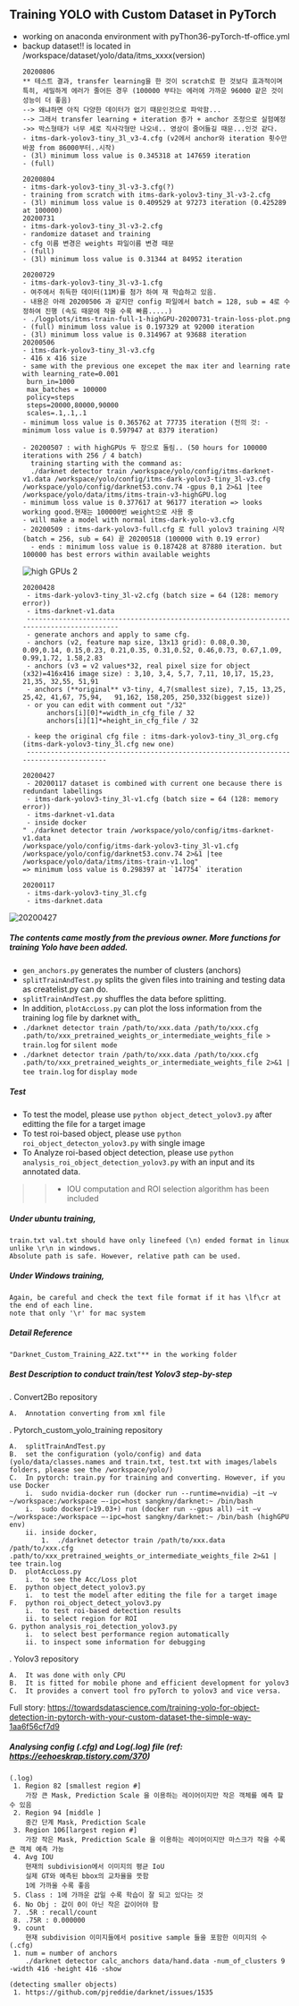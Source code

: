 ## Training YOLO with Custom Dataset in PyTorch
- working on anaconda environment with pyThon36-pyTorch-tf-office.yml  
- backup dataset!! is located in /workspace/dataset/yolo/data/itms_xxxx(version)
   ```angular2html
  20200806
   ** 테스트 결과, transfer learning을 한 것이 scratch로 한 것보다 효과적이며 특히, 세밀하게 에러가 줄어든 경우 (100000 부타는 에러에 가까운 96000 같은 것이 성능이 더 좋음)
   --> 왜냐하면 아직 다양한 데이터가 없기 때문인것으로 파악함...
   --> 그래서 transfer learning + iteration 증가 + anchor 조정으로 실험예정
   ->> 박스형태가 너무 세로 직사각형만 나오네.. 영상이 줄어들길 때문...인것 같다. 
   - itms-dark-yolov3-tiny_3l_v3-4.cfg (v2에서 anchor와 iteration 횟수만 바꿈 from 86000부터..시작)
   - (3l) minimum loss value is 0.345318 at 147659 iteration
   - (full)  
  
  20200804
   - itms-dark-yolov3-tiny_3l-v3-3.cfg(?)
   - training from scratch with itms-dark-yolov3-tiny_3l-v3-2.cfg
   - (3l) minimum loss value is 0.409529 at 97273 iteration (0.425289 at 100000)
  20200731
   - itms-dark-yolov3-tiny_3l-v3-2.cfg
   - randomize dataset and training
   - cfg 이름 변경은 weights 파일이름 변경 때문   
   - (full) 
   - (3l) minimum loss value is 0.31344 at 84952 iteration
  
  20200729
   - itms-dark-yolov3-tiny_3l-v3-1.cfg
   - 여주에서 취득한 데이터(11M)를 첨가 하여 재 학습하고 있음.
   - 내용은 아래 20200506 과 같지만 config 파일에서 batch = 128, sub = 4로 수정하여 진행 (속도 때문에 작을 수록 빠름.....)
   - ./logplots/itms-train-full-1-highGPU-20200731-train-loss-plot.png
   - (full) minimum loss value is 0.197329 at 92000 iteration
   - (3l) minimum loss value is 0.314967 at 93688 iteration
  20200506
   - itms-dark-yolov3-tiny_3l-v3.cfg
   - 416 x 416 size
   - same with the previous one excepet the max iter and learning rate with learning_rate=0.001
    burn_in=1000
    max_batches = 100000
    policy=steps
    steps=20000,80000,90000
    scales=.1,.1,.1   
   - minimum loss value is 0.365762 at 77735 iteration (전의 것: - minimum loss value is 0.597947 at 8379 iteration) 
  
   - 20200507 : with highGPUs 두 장으로 돌림.. (50 hours for 100000 iterations with 256 / 4 batch)
     training starting with the command as: 
     ./darknet detector train /workspace/yolo/config/itms-darknet-v1.data /workspace/yolo/config/itms-dark-yolov3-tiny_3l-v3.cfg /workspace/yolo/config/darknet53.conv.74 -gpus 0,1 2>&1 |tee /workspace/yolo/data/itms/itms-train-v3-highGPU.log
   - minimum loss value is 0.377617 at 96177 iteration => looks working good.현재는 100000번 weight으로 사용 중
   - will make a model with normal itms-dark-yolo-v3.cfg
   - 20200509 : itms-dark-yolov3-full.cfg 로 full yolov3 training 시작 (batch = 256, sub = 64) 끝 20200518 (100000 with 0.19 error)
	 - ends : minimum loss value is 0.187428 at 87880 iteration. but 100000 has best errors within available weights      
  
  ```
  ![high GPUs 2](./logplots/highGpus_darkent.png)
  ```angular2html
  20200428
   - itms-dark-yolov3-tiny_3l-v2.cfg (batch size = 64 (128: memory error))
   - itms-darknet-v1.data 
   ------------------------------------------------------------------------------------------
   - generate anchors and apply to same cfg.
   - anchors (v2, feature map size, 13x13 grid): 0.08,0.30, 0.09,0.14, 0.15,0.23, 0.21,0.35, 0.31,0.52, 0.46,0.73, 0.67,1.09, 0.99,1.72, 1.58,2.83
   - anchors (v3 = v2 values*32, real pixel size for object (x32)=416x416 image size) : 3,10, 3,4, 5,7, 7,11, 10,17, 15,23, 21,35, 32,55, 51,91
   - anchors (**original** v3-tiny, 4,7(smallest size), 7,15, 13,25,   25,42, 41,67, 75,94,   91,162, 158,205, 250,332(biggest size))
   - or you can edit with comment out "/32" 
        anchors[i][0]*=width_in_cfg_file / 32
        anchors[i][1]*=height_in_cfg_file / 32
       
   - keep the original cfg file : itms-dark-yolov3-tiny_3l_org.cfg (itms-dark-yolov3-tiny_3l.cfg new one) 
   ---------------------------------------------------------------------------------------
  
  20200427
   - 20200117 dataset is combined with current one because there is redundant labellings
   - itms-dark-yolov3-tiny_3l-v1.cfg (batch size = 64 (128: memory error))
   - itms-darknet-v1.data 
   - inside docker 
  " ./darknet detector train /workspace/yolo/config/itms-darknet-v1.data 
  /workspace/yolo/config/itms-dark-yolov3-tiny_3l-v1.cfg 
  /workspace/yolo/config/darknet53.conv.74 2>&1 |tee /workspace/yolo/data/itms/itms-train-v1.log"
  => minimum loss value is 0.298397 at `147754` iteration
  
  20200117
   - itms-dark-yolov3-tiny_3l.cfg
   - itms-darknet.data
  ``` 
![20200427](/logplots/itms-train-vi-20200427-train-loss-plot.png)


##### The contents came mostly from the previous owner. More functions for training Yolo have been added.
- `gen_anchors.py` generates the number of clusters (anchors)
- `splitTrainAndTest.py` splits the given files into training and testing data as createlist.py can do. 
- `splitTrainAndTest.py` shuffles the data before splitting.
- In addition, `plotAccLoss.py` can plot the loss information from the training log file by darknet with_ 
- `./darknet detector train /path/to/xxx.data /path/to/xxx.cfg .path/to/xxx_pretrained_weights_or_intermediate_weights_file > train.log` for `silent mode`
- `./darknet detector train /path/to/xxx.data /path/to/xxx.cfg .path/to/xxx_pretrained_weights_or_intermediate_weights_file 2>&1 | tee train.log` for `display mode`

##### Test
- To test the model, please use `python object_detect_yolov3.py` after editting the file for a target image
- To test roi-based object, please use `python roi_object_detecton_yolov3.py` with single image 
- To Analyze roi-based object detection, please use `python analysis_roi_object_detection_yolov3.py` with an input and its annotated data.
> > + IOU computation and ROI selection algorithm has been included 

##### Under ubuntu training,
    train.txt val.txt should have only linefeed (\n) ended format in linux unlike \r\n in windows.
    Absolute path is safe. However, relative path can be used.
##### Under Windows training,
    Again, be careful and check the text file format if it has \lf\cr at the end of each line.
    note that only '\r' for mac system
##### Detail Reference 
    "Darknet_Custom_Training_A2Z.txt"** in the working folder

##### **Best Description to conduct train/test Yolov3 step-by-step** 
. Convert2Bo repository   
 
    A.	Annotation converting from xml file        

. Pytorch_custom_yolo_training repository    
    
    A.	splitTrainAndTest.py    
	B.	set the configuration (yolo/config) and data (yolo/data/classes.names and train.txt, test.txt with images/labels folders, please see the /workspace/yolo/)
	C.	In pytorch: train.py for training and converting. However, if you use Docker
		i.	sudo nvidia-docker run (docker run --runtime=nvidia) –it –v ~/workspace:/workspace –-ipc=host sangkny/darknet:~ /bin/bash
		i.	sudo docker(>19.03+) run (docker run --gpus all) –it –v ~/workspace:/workspace –-ipc=host sangkny/darknet:~ /bin/bash (highGPU env)
		ii.	inside docker,
			1.	./darknet detector train /path/to/xxx.data /path/to/xxx.cfg .path/to/xxx_pretrained_weights_or_intermediate_weights_file 2>&1 | tee train.log
	D.	plotAccLoss.py 
		i.	to see the Acc/Loss plot
	E.	python object_detect_yolov3.py
		i.	to test the model after editing the file for a target image
	F.  python roi_object_detect_yolov3.py
	    i.  to test roi-based detection results
	    ii. to select region for ROI
	G. python analysis_roi_detection_yolov3.py
	    i.  to select best performance region automatically
	    ii. to inspect some information for debugging

. Yolov3 repository

	A.	It was done with only CPU
	B.	It is fitted for mobile phone and efficient development for yolov3
	C.	It provides a convert tool fro pyTorch to yolov3 and vice versa.



Full story:
https://towardsdatascience.com/training-yolo-for-object-detection-in-pytorch-with-your-custom-dataset-the-simple-way-1aa6f56cf7d9

##### Analysing config (.cfg) and Log(.log) file (ref: https://eehoeskrap.tistory.com/370)
```
(.log)
 1. Region 82 [smallest region #]
	가장 큰 Mask, Prediction Scale 을 이용하는 레이어이지만 작은 객체를 예측 할 수 있음
 2. Region 94 [middle ]
	중간 단계 Mask, Prediction Scale 
 3. Region 106[largest region #]
	가장 작은 Mask, Prediction Scale 을 이용하는 레이어이지만 마스크가 작을 수록 큰 객체 예측 가능
 4. Avg IOU 
	현재의 subdivision에서 이미지의 평균 IoU
	실제 GT와 예측된 bbox의 교차율을 뜻함
	1에 가까울 수록 좋음
 5. Class : 1에 가까운 값일 수록 학습이 잘 되고 있다는 것
 6. No Obj : 값이 0이 아닌 작은 값이어야 함
 7. .5R : recall/count 
 8. .75R : 0.000000
 9. count 
	현재 subdivision 이미지들에서 positive sample 들을 포함한 이미지의 수
(.cfg)
 1. num = number of anchors
    ./darknet detector calc_anchors data/hand.data -num_of_clusters 9 -width 416 -height 416 -show 

(detecting smaller objects)
 1. https://github.com/pjreddie/darknet/issues/1535

```
